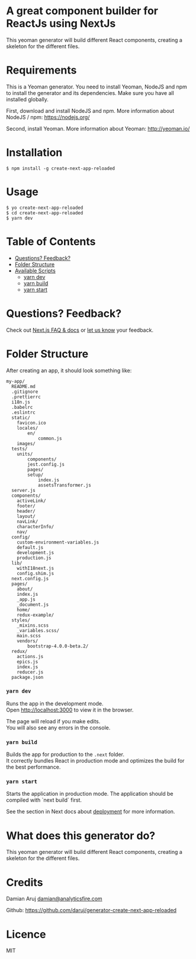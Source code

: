 
# A great component builder for ReactJs using NextJs
This yeoman generator will build different React components, creating a skeleton for the different files.

# Requirements
This is a Yeoman generator. You need to install Yeoman, NodeJS and npm to install the generator and its dependencies. Make sure you have all installed globally.

First, download and install NodeJS and npm. More information about NodeJS / npm: https://nodejs.org/

Second, install Yeoman. More information about Yeoman: http://yeoman.io/

# Installation
```
$ npm install -g create-next-app-reloaded
```

# Usage
```
$ yo create-next-app-reloaded
$ cd create-next-app-reloaded
$ yarn dev
```

# Table of Contents

- [Questions? Feedback?](#questions-feedback)
- [Folder Structure](#folder-structure)
- [Available Scripts](#available-scripts)
  - [yarn dev](#yarn-dev)
  - [yarn build](#yarn-build)
  - [yarn start](#yarn-start)

# Questions? Feedback?
Check out [Next.js FAQ & docs](https://github.com/zeit/next.js#faq) or [let us know](https://github.com/segmentio/create-next-app/issues) your feedback.

# Folder Structure

After creating an app, it should look something like:

```
my-app/
  README.md
  .gitignore
  .prettierrc
  i18n.js
  .babelrc
  .eslintrc
  static/
    favicon.ico
    locales/
        en/
            common.js
    images/
  tests/
    units/
        components/
        jest.config.js
        pages/
        setup/
            index.js
            assetsTransformer.js
  server.js
  components/
    activeLink/
    footer/
    header/
    layout/
    navLink/
    characterInfo/
    nav/
  config/
    custom-environment-variables.js
    default.js
    development.js
    production.js
  lib/
    withI18next.js
    config.shim.js
  next.config.js
  pages/
    about/
    index.js
    _app.js
    _document.js
    home/
    redux-example/
  styles/
    _mixins.scss
    _variables.scss/
    main.scss
    vendors/
        bootstrap-4.0.0-beta.2/
  redux/
    actions.js
    epics.js
    index.js
    reducer.js
  package.json
```

### `yarn dev`

Runs the app in the development mode.<br>
Open [http://localhost:3000](http://localhost:3000) to view it in the browser.

The page will reload if you make edits.<br>
You will also see any errors in the console.

### `yarn build`

Builds the app for production to the `.next` folder.<br>
It correctly bundles React in production mode and optimizes the build for the best performance.

### `yarn start`

Starts the application in production mode.
The application should be compiled with \`next build\` first.

See the section in Next docs about [deployment](https://github.com/zeit/next.js/wiki/Deployment) for more information.

# What does this generator do?
This yeoman generator will build different React components, creating a skeleton for the different files.

# Credits
Damian Aruj <damian@analyticsfire.com>

Github: https://github.com/daruj/generator-create-next-app-reloaded

# Licence
MIT